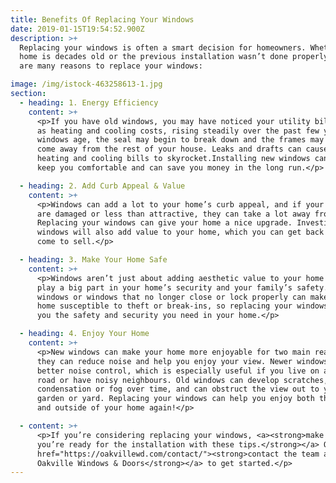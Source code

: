 ```yaml
---
title: Benefits Of Replacing Your Windows
date: 2019-01-15T19:54:52.900Z
description: >+
  Replacing your windows is often a smart decision for homeowners. Whether your
  home is decades old or the previous installation wasn’t done properly, there
  are many reasons to replace your windows:

image: /img/istock-463258613-1.jpg
section:
  - heading: 1. Energy Efficiency
    content: >+
      <p>If you have old windows, you may have noticed your utility bills, such
      as heating and cooling costs, rising steadily over the past few years. As
      windows age, the seal may begin to break down and the frames may begin to
      come away from the rest of your house. Leaks and drafts can cause your
      heating and cooling bills to skyrocket.Installing new windows can help to
      keep you comfortable and can save you money in the long run.</p>

  - heading: 2. Add Curb Appeal & Value
    content: >+
      <p>Windows can add a lot to your home’s curb appeal, and if your windows
      are damaged or less than attractive, they can take a lot away from it too.
      Replacing your windows can give your home a nice upgrade. Investing in new
      windows will also add value to your home, which you can get back when you
      come to sell.</p>

  - heading: 3. Make Your Home Safe
    content: >+
      <p>Windows aren’t just about adding aesthetic value to your home — they
      play a big part in your home’s security and your family’s safety. Broken
      windows or windows that no longer close or lock properly can make your
      home susceptible to theft or break-ins, so replacing your windows can give
      you the safety and security you need in your home.</p>

  - heading: 4. Enjoy Your Home
    content: >+
      <p>New windows can make your home more enjoyable for two main reasons:
      they can reduce noise and help you enjoy your view. Newer windows provide
      better noise control, which is especially useful if you live on a busy
      road or have noisy neighbours. Old windows can develop scratches, dirt,
      condensation or fog over time, and can obstruct the view out to your
      garden or yard. Replacing your windows can help you enjoy both the inside
      and outside of your home again!</p>

  - content: >+
      <p>If you’re considering replacing your windows, <a><strong>make sure
      you’re ready for the installation with these tips.</strong></a> Or <a
      href="https://oakvillewd.com/contact/"><strong>contact the team at
      Oakville Windows & Doors</strong></a> to get started.</p>
---
```

